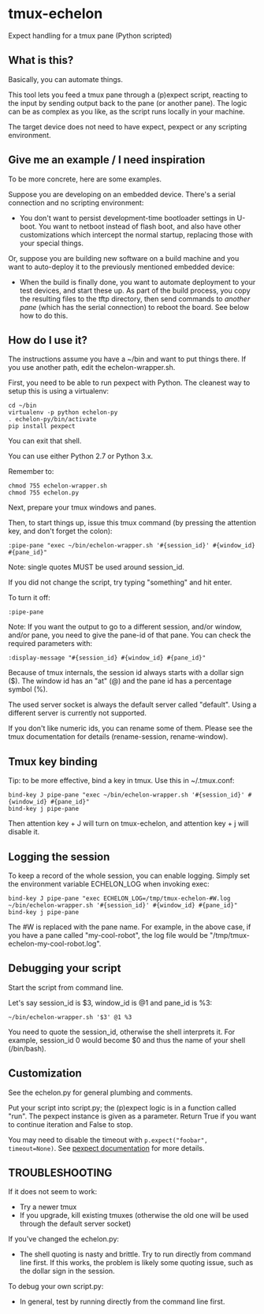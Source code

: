 # tmux-echelon

Expect handling for a tmux pane (Python scripted)

## What is this?

Basically, you can automate things.

This tool lets you feed a tmux pane through a (p)expect script, reacting to the
input by sending output back to the pane (or another pane). The logic can be as
complex as you like, as the script runs locally in your machine.

The target device does not need to have expect, pexpect or any scripting
environment.

## Give me an example / I need inspiration

To be more concrete, here are some examples.

Suppose you are developing on an embedded device. There's a serial connection
and no scripting environment:

  * You don't want to persist development-time bootloader
  settings in U-boot. You want to netboot instead of flash boot, and also have
  other customizations which intercept the normal startup, replacing those with
  your special things.

Or, suppose you are building new software on a build machine and you want to
auto-deploy it to the previously mentioned embedded device:

  * When the build is finally done, you want to automate deployment to your
  test devices, and start these up. As part of the build process, you copy the
  resulting files to the tftp directory, then send commands to *another pane*
  (which has the serial connection) to reboot the board. See below how to do this.

## How do I use it?

The instructions assume you have a ~/bin and want to put things there. If you
use another path, edit the echelon-wrapper.sh.

First, you need to be able to run pexpect with Python. The cleanest way to setup
this is using a virtualenv:

```
cd ~/bin
virtualenv -p python echelon-py
. echelon-py/bin/activate
pip install pexpect
```

You can exit that shell.

You can use either Python 2.7 or Python 3.x.

Remember to:

```
chmod 755 echelon-wrapper.sh
chmod 755 echelon.py
```

Next, prepare your tmux windows and panes.

Then, to start things up, issue this tmux command (by pressing the attention
key, and don't forget the colon):

```
:pipe-pane "exec ~/bin/echelon-wrapper.sh '#{session_id}' #{window_id} #{pane_id}"
```
Note: single quotes MUST be used around session_id.

If you did not change the script, try typing "something" and hit enter.

To turn it off:

```
:pipe-pane
```

Note: If you want the output to go to a different session, and/or window,
and/or pane, you need to give the pane-id of that pane. You can check the
required parameters with:

```
:display-message "#{session_id} #{window_id} #{pane_id}"
```

Because of tmux internals, the session id always starts with a dollar sign ($).
The window id has an "at" (@) and the pane id has a percentage symbol (%).

The used server socket is always the default server called "default". Using a
different server is currently not supported.

If you don't like numeric ids, you can rename some of them. Please see the tmux
documentation for details (rename-session, rename-window).

## Tmux key binding

Tip: to be more effective, bind a key in tmux. Use this in ~/.tmux.conf:

```
bind-key J pipe-pane "exec ~/bin/echelon-wrapper.sh '#{session_id}' #{window_id} #{pane_id}"
bind-key j pipe-pane
```

Then attention key + J will turn on tmux-echelon, and attention key + j will disable it.

## Logging the session

To keep a record of the whole session, you can enable logging.
Simply set the environment variable ECHELON_LOG when invoking exec:

```
bind-key J pipe-pane "exec ECHELON_LOG=/tmp/tmux-echelon-#W.log ~/bin/echelon-wrapper.sh '#{session_id}' #{window_id} #{pane_id}"
bind-key j pipe-pane
```

The #W is replaced with the pane name. For example, in the above case, if you
have a pane called "my-cool-robot", the log file would be "/tmp/tmux-echelon-my-cool-robot.log".

## Debugging your script

Start the script from command line.

Let's say session_id is $3, window_id is @1 and pane_id is %3:

```
~/bin/echelon-wrapper.sh '$3' @1 %3
```

You need to quote the session_id, otherwise the shell interprets it.
For example, session_id 0 would become $0 and thus the name of your shell (/bin/bash).

## Customization

See the echelon.py for general plumbing and comments.

Put your script into script.py; the (p)expect logic is in a function called
"run". The pexpect instance is given as a parameter. Return True if you want to
continue iteration and False to stop.

You may need to disable the timeout with `p.expect("foobar", timeout=None)`.
See [pexpect documentation](https://pexpect.readthedocs.io/) for more details.

## TROUBLESHOOTING 

If it does not seem to work:

  * Try a newer tmux
  * If you upgrade, kill existing tmuxes (otherwise the old one will be used
    through the default server socket)

If you've changed the echelon.py:

  * The shell quoting is nasty and brittle. Try to run directly from command
    line first. If this works, the problem is likely some quoting issue, such as
    the dollar sign in the session.

To debug your own script.py:

  * In general, test by running directly from the command line first.
